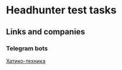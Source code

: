 # Headhunter test tasks

## Links and companies

### Telegram bots

[Хатико-техника](https://github.com/The-One-Reborn-developer/headhunter/tree/master/imei-check)
